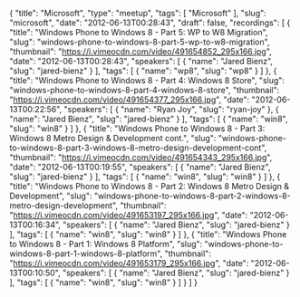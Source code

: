 {
  "title": "Microsoft",
  "type": "meetup",
  "tags": [
    "Microsoft"
  ],
  "slug": "microsoft",
  "date": "2012-06-13T00:28:43",
  "draft": false,
  "recordings": [
    {
      "title": "Windows Phone to Windows 8 - Part 5: WP to W8 Migration",
      "slug": "windows-phone-to-windows-8-part-5-wp-to-w8-migration",
      "thumbnail": "https://i.vimeocdn.com/video/491654852_295x166.jpg",
      "date": "2012-06-13T00:28:43",
      "speakers": [
        {
          "name": "Jared Bienz",
          "slug": "jared-bienz"
        }
      ],
      "tags": [
        {
          "name": "wp8",
          "slug": "wp8"
        }
      ]
    },
    {
      "title": "Windows Phone to Windows 8 - Part 4: Windows 8 Store",
      "slug": "windows-phone-to-windows-8-part-4-windows-8-store",
      "thumbnail": "https://i.vimeocdn.com/video/491654377_295x166.jpg",
      "date": "2012-06-13T00:22:56",
      "speakers": [
        {
          "name": "Ryan Joy",
          "slug": "ryan-joy"
        },
        {
          "name": "Jared Bienz",
          "slug": "jared-bienz"
        }
      ],
      "tags": [
        {
          "name": "win8",
          "slug": "win8"
        }
      ]
    },
    {
      "title": "Windows Phone to Windows 8 - Part 3: Windows 8 Metro Design & Development cont.",
      "slug": "windows-phone-to-windows-8-part-3-windows-8-metro-design-development-cont",
      "thumbnail": "https://i.vimeocdn.com/video/491654343_295x166.jpg",
      "date": "2012-06-13T00:19:55",
      "speakers": [
        {
          "name": "Jared Bienz",
          "slug": "jared-bienz"
        }
      ],
      "tags": [
        {
          "name": "win8",
          "slug": "win8"
        }
      ]
    },
    {
      "title": "Windows Phone to Windows 8 - Part 2: Windows 8 Metro Design & Development",
      "slug": "windows-phone-to-windows-8-part-2-windows-8-metro-design-development",
      "thumbnail": "https://i.vimeocdn.com/video/491653197_295x166.jpg",
      "date": "2012-06-13T00:16:34",
      "speakers": [
        {
          "name": "Jared Bienz",
          "slug": "jared-bienz"
        }
      ],
      "tags": [
        {
          "name": "win8",
          "slug": "win8"
        }
      ]
    },
    {
      "title": "Windows Phone to Windows 8 - Part 1: Windows 8 Platform",
      "slug": "windows-phone-to-windows-8-part-1-windows-8-platform",
      "thumbnail": "https://i.vimeocdn.com/video/491653179_295x166.jpg",
      "date": "2012-06-13T00:10:50",
      "speakers": [
        {
          "name": "Jared Bienz",
          "slug": "jared-bienz"
        }
      ],
      "tags": [
        {
          "name": "win8",
          "slug": "win8"
        }
      ]
    }
  ]
}